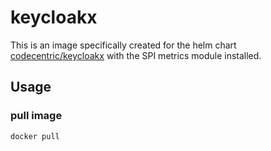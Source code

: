 # keycloakx

This is an image specifically created for the helm chart [codecentric/keycloakx](https://artifacthub.io/packages/helm/codecentric/keycloakx) with the SPI metrics module installed.

## Usage

### pull image

```
docker pull 
```
